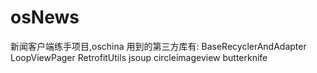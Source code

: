 # osNews
新闻客户端练手项目,oschina
用到的第三方库有:
BaseRecyclerAndAdapter
LoopViewPager
RetrofitUtils
jsoup
circleimageview
butterknife
